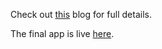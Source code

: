 Check out [this](https://imrankhan17.github.io/pages/flask) blog for full details.

The final app is live [here](https://hu4sdua2vg.execute-api.eu-west-2.amazonaws.com/dev).
